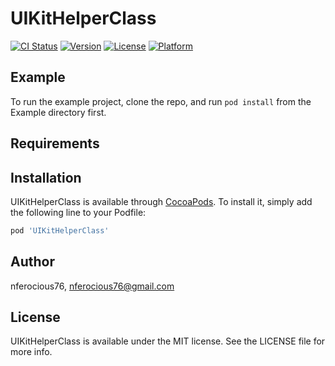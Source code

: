 # UIKitHelperClass

[![CI Status](http://img.shields.io/travis/nferocious76/UIKitHelperClass.svg?style=flat)](https://travis-ci.org/nferocious76/UIKitHelperClass)
[![Version](https://img.shields.io/cocoapods/v/UIKitHelperClass.svg?style=flat)](http://cocoapods.org/pods/UIKitHelperClass)
[![License](https://img.shields.io/cocoapods/l/UIKitHelperClass.svg?style=flat)](http://cocoapods.org/pods/UIKitHelperClass)
[![Platform](https://img.shields.io/cocoapods/p/UIKitHelperClass.svg?style=flat)](http://cocoapods.org/pods/UIKitHelperClass)

## Example

To run the example project, clone the repo, and run `pod install` from the Example directory first.

## Requirements

## Installation

UIKitHelperClass is available through [CocoaPods](http://cocoapods.org). To install
it, simply add the following line to your Podfile:

```ruby
pod 'UIKitHelperClass'
```

## Author

nferocious76, nferocious76@gmail.com

## License

UIKitHelperClass is available under the MIT license. See the LICENSE file for more info.

